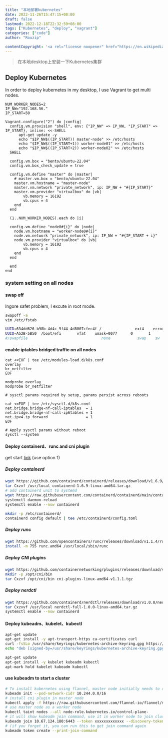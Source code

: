 ```yaml
---
title: "本地部署kubernetes"
date: 2022-11-26T15:47:15+08:00
draft: false
lastmod: 2022-12-18T22:32:59+08:00
tags: ["Kubernetes", "deploy", "vagrant"]
categories: ["code"]
author: "Rouzip"

contentCopyright: '<a rel="license noopener" href="https://en.wikipedia.org/wiki/Wikipedia:Text_of_Creative_Commons_Attribution-ShareAlike_3.0_Unported_License" target="_blank">Creative Commons Attribution-ShareAlike License</a>'
---
```


> 在本地desktop上安装一下Kubernetes集群

<!--more-->

## Deploy Kubernetes

In order to deploy kubernetes in my desktop, I use Vagrant to get multi nodes.

```vagrantFile
NUM_WORKER_NODES=2
IP_NW="192.168.56."
IP_START=50

Vagrant.configure("2") do |config|
  config.vm.provision "shell", env: {"IP_NW" => IP_NW, "IP_START" => IP_START}, inline: <<-SHELL
      apt-get update -y
      echo "$IP_NW$((IP_START)) master-node" >> /etc/hosts
      echo "$IP_NW$((IP_START+1)) worker-node01" >> /etc/hosts
      echo "$IP_NW$((IP_START+2)) worker-node02" >> /etc/hosts
  SHELL

  config.vm.box = "bento/ubuntu-22.04"
  config.vm.box_check_update = true

  config.vm.define "master" do |master|
    # master.vm.box = "bento/ubuntu-22.04"
    master.vm.hostname = "master-node"
    master.vm.network "private_network", ip: IP_NW + "#{IP_START}"
    master.vm.provider "virtualbox" do |vb|
        vb.memory = 16192
        vb.cpus = 4
    end
  end

  (1..NUM_WORKER_NODES).each do |i|

  config.vm.define "node0#{i}" do |node|
    node.vm.hostname = "worker-node0#{i}"
    node.vm.network "private_network", ip: IP_NW + "#{IP_START + i}"
    node.vm.provider "virtualbox" do |vb|
        vb.memory = 16192
        vb.cpus = 4
    end
  end

  end
end
```

### system setting on all nodes

#### swap off

Ingore safet problem, I excute in root mode.

```bash
swapoff -a
vim /etc/fstab

UUID=634dd626-b98b-4d4c-9f44-4d8007cfec4f /               ext4    errors=remount-ro 0       1
UUID=A52B-5B50  /boot/efi       vfat    umask=0077      0       1
#/swapfile                                 none            swap    sw              0       0
```

#### enable iptables bridged traffic on all nodes

```shell
cat <<EOF | tee /etc/modules-load.d/k8s.conf
overlay
br_netfilter
EOF

modprobe overlay
modprobe br_netfilter

# sysctl params required by setup, params persist across reboots

cat <<EOF | tee /etc/sysctl.d/k8s.conf
net.bridge.bridge-nf-call-iptables  = 1
net.bridge.bridge-nf-call-ip6tables = 1
net.ipv4.ip_forward                 = 1
EOF

# Apply sysctl params without reboot
sysctl --system
```

#### Deploy containerd、runc and cni plugin

get start [link](https://github.com/containerd/containerd/blob/main/docs/getting-started.md) (use option 1)

##### Deploy containerd

```bash
wget https://github.com/containerd/containerd/releases/download/v1.6.9/containerd-1.6.9-linux-amd64.tar.gz
tar Cxzvf /usr/local containerd-1.6.9-linux-amd64.tar.gz
# add containerd unit to systemd
wget https://raw.githubusercontent.com/containerd/containerd/main/containerd.service > /usr/local/lib/systemd/system/containerd.service
systemctl daemon-reload
systemctl enable --now containerd

mkdir -p /etc/containerd/
containerd config default | tee /etc/containerd/config.toml
```

##### Deploy runc

```bash
wget https://github.com/opencontainers/runc/releases/download/v1.1.4/runc.amd64
install -m 755 runc.amd64 /usr/local/sbin/runc
```

##### Deploy CNI plugins

```bash
wget https://github.com/containernetworking/plugins/releases/download/v1.1.1/cni-plugins-linux-amd64-v1.1.1.tgz
mkdir -p /opt/cni/bin
tar Cxzvf /opt/cni/bin cni-plugins-linux-amd64-v1.1.1.tgz
```

##### Deploy nerdctl

```bash
wget https://github.com/containerd/nerdctl/releases/download/v1.0.0/nerdctl-full-1.0.0-linux-amd64.tar.gz
tar Cxzvvf /usr/local nerdctl-full-1.0.0-linux-amd64.tar.gz
systemctl enable --now containerd
```

#### Deploy kubeadm、kubelet、kubectl

```bash
apt-get update
apt-get install -y apt-transport-https ca-certificates curl
curl -fsSLo /usr/share/keyrings/kubernetes-archive-keyring.gpg https://packages.cloud.google.com/apt/doc/apt-key.gpg
echo "deb [signed-by=/usr/share/keyrings/kubernetes-archive-keyring.gpg] https://apt.kubernetes.io/ kubernetes-xenial main" | sudo tee /etc/apt/sources.list.d/kubernetes.list

apt-get update
apt-get install -y kubelet kubeadm kubectl
apt-mark hold kubelet kubeadm kubectl
```

#### use kubeadm to start a cluster

```bash
# To install kubernetes using flannel, master node initially needs to run:
kubeadm init --pod-network-cidr 10.244.0.0/16
# install cni plugin in master node
kubectl apply -f https://raw.githubusercontent.com/flannel-io/flannel/master/Documentation/kube-flannel.yml
# use master node as a worker node
kubectl taint nodes --all node-role.kubernetes.io/control-plane-
# it will show kubeadm join command, use it in worker node to join cluster
kubeadm join 10.67.124.180:6443 --token xxxxxxxxxxxxx --discovery-token-ca-cert-hash sha256:xxxxxxxxxxxxxxxxxxxxxxxxxxxxxxxxxxxxxxxxxxxxxxxxxxxxxxxxxxxxxxxxx
# (if you forget it, you can run this to get join command again
kubeadm token create --print-join-command
```
